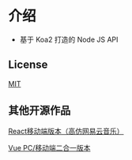 # 介绍

* 基于 Koa2 打造的 Node JS API

## License

[MIT](https://github.com/maomao1996/mmNodeApi/blob/master/LICENSE)

## 其他开源作品

[React移动端版本（高仿网易云音乐）](https://github.com/maomao1996/react-music)

[Vue PC/移动端二合一版本](https://github.com/maomao1996/Vue-mmPlayer)
